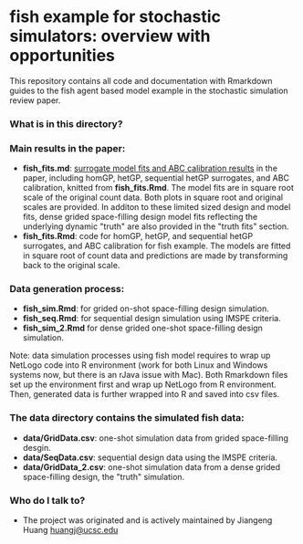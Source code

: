 # fish example for stochastic simulators: overview with opportunities

This repository contains all code and documentation with Rmarkdown guides to the fish agent based model example in the stochastic simulation review paper. 

### What is in this directory? 

### Main results in the paper: 

* **fish_fits.md**: [surrogate model fits and ABC calibration results](https://github.com/jhuang672/fish/blob/master/fish_fits.md) in the paper, including homGP, hetGP, sequential hetGP surrogates, and ABC calibration, knitted from **fish_fits.Rmd**. The model fits are in square root scale of the original count data. Both plots in square root and original scales are provided. In additon to these limited sized design and model fits, dense grided space-filling design model fits reflecting the underlying dynamic "truth" are also provided in the "truth fits" section.
* **fish_fits.Rmd**: code for homGP, hetGP, and sequential hetGP surrogates, and ABC calibration for fish example. The models are fitted in square root of count data and predictions are made by transforming back to the original scale. 

### Data generation process: 

* **fish_sim.Rmd**: for grided on-shot space-filling design simulation.
* **fish_seq.Rmd**: for sequential design simulation using IMSPE criteria. 
* **fish_sim_2.Rmd** for dense grided one-shot space-filling design simulation.

Note: data simulation processes using fish model requires to wrap up NetLogo code into R environment 
(work for both Linux and Windows systems now, but there is an rJava issue with Mac). 
Both Rmarkdown files set up the environment first and wrap up NetLogo from R environment. Then, generated data is further wrapped into R and saved into csv files. 

### The **data** directory contains the simulated fish data: 

* **data/GridData.csv**: one-shot simulation data from grided space-filling desgin. 
* **data/SeqData.csv**: sequential design data using the IMSPE criteria. 
* **data/GridData_2.csv**: one-shot simulation data from a dense grided space-filling design, the "truth" simulation.  

### Who do I talk to? ###

* The project was originated and is actively maintained by Jiangeng Huang <huangj@ucsc.edu>
